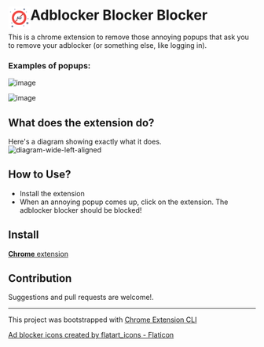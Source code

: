 # <img src="public/icons/icon.png" width="45" align="left"> Adblocker Blocker Blocker

This is a chrome extension to remove those annoying popups that ask you to remove your adblocker (or something else, like logging in). 

### Examples of popups: 

![image](https://user-images.githubusercontent.com/10389062/160174374-7bb4b32f-027e-4ca9-b743-80ab51def64e.png)

![image](https://user-images.githubusercontent.com/10389062/160174875-9712fd7f-7eac-420e-8d13-ff5351d54be3.png)


## What does the extension do?

Here's a diagram showing exactly what it does.  
![diagram-wide-left-aligned](https://user-images.githubusercontent.com/10389062/160230364-ec78d38a-c580-418f-9915-0f7c0cefc229.png)


## How to Use?

- Install the extension
- When an annoying popup comes up, click on the extension. The adblocker blocker should be blocked!

## Install

[**Chrome** extension]() <!-- TODO: Add chrome extension link inside parenthesis -->

## Contribution

Suggestions and pull requests are welcome!.

---

This project was bootstrapped with [Chrome Extension CLI](https://github.com/dutiyesh/chrome-extension-cli)

<a href="https://www.flaticon.com/free-icons/ad-blocker" title="ad blocker icons">Ad blocker icons created by flatart_icons - Flaticon</a>
